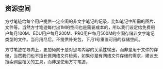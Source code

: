 ## 资源空间

方寸笔迹给每个用户提供一定空间的非文字笔记的记录，比如笔记中所需的图片、文件等，当然方寸笔迹每付出1M的空间也是需要成本的，所以我们设定给免费用户每月100M、EDU用户每月200M、PRO用户每月500M的空间存储非文字笔记类型的文件。当月用尽后，不提供补充包，下月1号重置可用的存储空间。

方寸笔迹在导向上，更加倾向于是对思考内容的关系性输出，而非是用于文件的存储，当然我们也不擅长做网络文件检索，如果你是有网络文件存储的需求，建议去搜索网盘相关的工具，而非是使用方寸笔迹。
